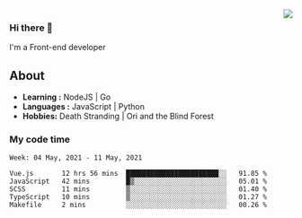 <img align='right' src="https://github-readme-stats.vercel.app/api?username=strugglebak&show_icons=true">

### Hi there 👋

I'm a Front-end developer

## About

-  **Learning :** NodeJS | Go
-  **Languages :** JavaScript | Python
-  **Hobbies:** Death Stranding | Ori and the Blind Forest

### My code time

<!--START_SECTION:waka-->
```text
Week: 04 May, 2021 - 11 May, 2021

Vue.js       12 hrs 56 mins  ███████████████████████░░   91.85 % 
JavaScript   42 mins         █▒░░░░░░░░░░░░░░░░░░░░░░░   05.01 % 
SCSS         11 mins         ▒░░░░░░░░░░░░░░░░░░░░░░░░   01.40 % 
TypeScript   10 mins         ▒░░░░░░░░░░░░░░░░░░░░░░░░   01.27 % 
Makefile     2 mins          ░░░░░░░░░░░░░░░░░░░░░░░░░   00.26 % 
```
<!--END_SECTION:waka-->

